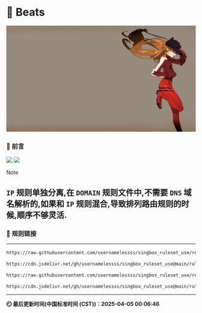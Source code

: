 
# 🧸 Beats
![](https://raw.githubusercontent.com/usernamelessss/picture-bed/main/images/202504042256831.jpg)
### 📣 前言
![](https://shields.io/badge/-移除重复规则-ff69b4) ![](https://shields.io/badge/-IP&nbsp;规则单独存放不与&nbsp;DOMAIN&nbsp;等混合-green)
> [!NOTE]
**`IP` 规则单独分离,在 `DOMAIN` 规则文件中,不需要 `DNS` 域名解析的,如果和 `IP` 规则混合,导致排列路由规则的时候,顺序不够灵活.**
---

###  🔗 规则链接
---

```url
https://raw.githubusercontent.com/usernamelessss/singbox_ruleset_use/refs/heads/main/rule/Beats/Beats_No_IP.json
```

```url
https://cdn.jsdelivr.net/gh/usernamelessss/singbox_ruleset_use@main/rule/Beats/Beats_No_IP.json
```

```url
https://raw.githubusercontent.com/usernamelessss/singbox_ruleset_use/refs/heads/main/rule/Beats/Beats_No_IP.srs
```

```url
https://cdn.jsdelivr.net/gh/usernamelessss/singbox_ruleset_use@main/rule/Beats/Beats_No_IP.srs
```

---
**⏲️ 最后更新时间(中国标准时间 (CST))：2025-04-05 00:06:46**